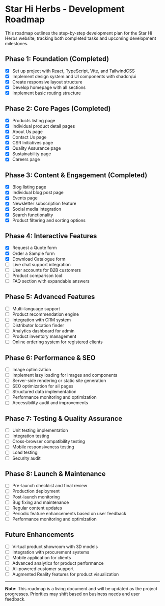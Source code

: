 
# Star Hi Herbs - Development Roadmap

This roadmap outlines the step-by-step development plan for the Star Hi Herbs website, tracking both completed tasks and upcoming development milestones.

## Phase 1: Foundation (Completed)
- [x] Set up project with React, TypeScript, Vite, and TailwindCSS
- [x] Implement design system and UI components with shadcn/ui
- [x] Create responsive layout structure
- [x] Develop homepage with all sections
- [x] Implement basic routing structure

## Phase 2: Core Pages (Completed)
- [x] Products listing page
- [x] Individual product detail pages
- [x] About Us page
- [x] Contact Us page
- [x] CSR Initiatives page
- [x] Quality Assurance page
- [x] Sustainability page
- [x] Careers page

## Phase 3: Content & Engagement (Completed)
- [x] Blog listing page
- [x] Individual blog post page
- [x] Events page
- [x] Newsletter subscription feature
- [x] Social media integration
- [x] Search functionality
- [x] Product filtering and sorting options

## Phase 4: Interactive Features
- [x] Request a Quote form
- [x] Order a Sample form 
- [x] Download Catalogue form
- [ ] Live chat support integration
- [ ] User accounts for B2B customers
- [ ] Product comparison tool
- [ ] FAQ section with expandable answers

## Phase 5: Advanced Features
- [ ] Multi-language support
- [ ] Product recommendation engine
- [ ] Integration with CRM system
- [ ] Distributor location finder
- [ ] Analytics dashboard for admin
- [ ] Product inventory management
- [ ] Online ordering system for registered clients

## Phase 6: Performance & SEO
- [ ] Image optimization
- [ ] Implement lazy loading for images and components
- [ ] Server-side rendering or static site generation
- [ ] SEO optimization for all pages
- [ ] Structured data implementation
- [ ] Performance monitoring and optimization
- [ ] Accessibility audit and improvements

## Phase 7: Testing & Quality Assurance
- [ ] Unit testing implementation
- [ ] Integration testing
- [ ] Cross-browser compatibility testing
- [ ] Mobile responsiveness testing
- [ ] Load testing
- [ ] Security audit

## Phase 8: Launch & Maintenance
- [ ] Pre-launch checklist and final review
- [ ] Production deployment
- [ ] Post-launch monitoring
- [ ] Bug fixing and maintenance
- [ ] Regular content updates
- [ ] Periodic feature enhancements based on user feedback
- [ ] Performance monitoring and optimization

## Future Enhancements
- [ ] Virtual product showroom with 3D models
- [ ] Integration with procurement systems
- [ ] Mobile application for clients
- [ ] Advanced analytics for product performance
- [ ] AI-powered customer support
- [ ] Augmented Reality features for product visualization

---

**Note:** This roadmap is a living document and will be updated as the project progresses. Priorities may shift based on business needs and user feedback.
